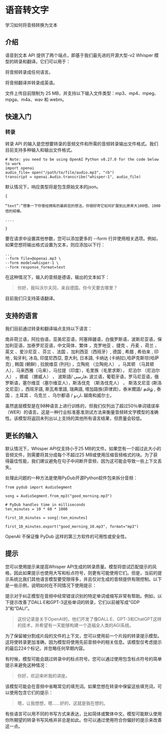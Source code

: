 # 语音转文字

学习如何将音频转换为文本

## 介绍

语音到文本 API 提供了两个端点，即基于我们最先进的开源大型-v2 Whisper 模型的转录和翻译。它们可以用于：

将音频转录成任何语言。

将音频翻译并转录成英语。

文件上传目前限制为 25 MB，并支持以下输入文件类型：mp3、mp4、mpeg、mpga、m4a、wav 和 webm。

## 快速入门

### 转录

转录 API 的输入是您想要转录的音频文件和所需的音频转录输出文件格式。我们目前支持多种输入和输出文件格式。

```
# Note: you need to be using OpenAI Python v0.27.0 for the code below to work
import openai
audio_file= open("/path/to/file/audio.mp3", "rb")
transcript = openai.Audio.transcribe("whisper-1", audio_file)
```

默认情况下，响应类型将是包含原始文本的json。

```
{

“text”:“想象一下你曾经拥有的最疯狂的想法，你很好奇它如何扩展到比原来大100倍、1000倍的规模。

....

}
```

要在请求中设置其他参数，您可以添加更多的 --form 行并使用相关选项。例如，如果您想将输出格式设置为文本，则应添加以下行：

```
...
--form file=@openai.mp3 \
--form model=whisper-1 \
--form response_format=text
```

在这种情况下，输入的音频是德语，输出的文本如下：

>你好，我叫沃尔夫冈，来自德国。你今天要去哪里？

目前我们只支持英语翻译。

## 支持的语言

我们目前通过转录和翻译端点支持以下语言：

南非荷兰语，阿拉伯语，亚美尼亚语，阿塞拜疆语，白俄罗斯语，波斯尼亚语，保加利亚语，加泰罗尼亚语，中文简体、繁体 ，克罗地亚 、捷克 、丹麦 、荷兰 、英文 、爱沙尼亚 、芬兰 、法国 、加利西亚（西班牙）, 德国 , 希腊 , 希伯来 , 印地 , 匈牙利, 冰岛, 印度尼西亞, 意大利, 日本語, 卡纳达 (卡纳拉),哈萨克斯坦(哈萨克) , 韩国 (朝鲜) , 拉脱维亚 (列托) ，立陶宛 （立陶宛人） ，马其顿 （马其顿人），马来西雅（马来），马拉提（印度），毛里族（毛里求斯）， 尼泊尔 （尼泊尔人） ，挪威 （挪威人） ， 波斯語/ فارسی، 波兰语，葡萄牙语，罗马尼亚语，俄罗斯语，塞尔维亚（塞尔维亚人），斯洛伐克 （斯洛伐克人） ， 斯洛文尼亚 (斯洛文尼亚) ，西班牙語, 斯瓦希里語, 瑞典語, 塔加路族(菲律宾)，泰米爾語/ தமிழ் , 泰国 、土耳其 、乌克兰 、乌尔都语 / اردو، 越南和威尔士。

虽然底层模型是在98种语言上进行训练的，但我们仅列出了超过50％单词错误率（WER）的语言。这是一种行业标准基准测试方法来衡量音频转文字模型的准确性。该模型将返回未列出以上支持的其他所有语言结果，但质量会较低。

## 更长的输入

默认情况下，Whisper API仅支持小于25 MB的文件。如果您有一个超过此大小的音频文件，则需要将其分成每个不超过25 MB或使用压缩音频格式的块。为了获得最佳性能，我们建议避免在句子中间断开音频，因为这可能会导致一些上下文丢失。

处理此问题的一种方法是使用PyDub开源Python软件包来拆分音频：

```
from pydub import AudioSegment

song = AudioSegment.from_mp3("good_morning.mp3")

# PyDub handles time in milliseconds
ten_minutes = 10 * 60 * 1000

first_10_minutes = song[:ten_minutes]

first_10_minutes.export("good_morning_10.mp3", format="mp3")
```

OpenAI 不保证像 PyDub 这样的第三方软件的可用性或安全性。

## 提示

您可以使用提示来提高Whisper API生成的转录质量。模型将尝试匹配提示的风格，因此如果提示也使用大写和标点符号，则更有可能使用它们。但是，当前的提示系统比我们其他语言模型要受限得多，并且仅对生成的音频提供有限控制。以下是一些示例，说明如何在不同情况下使用提示：

提示对于纠正模型在音频中经常错误识别的特定单词或缩写非常有帮助。例如，以下提示改善了DALL·E和GPT-3这些单词的转录，它们以前被写成“GDP 3”和“DALI”。

>这份记录是关于OpenAI的，他们开发了像DALL·E、GPT-3和ChatGPT这样的技术，并希望有一天能够构建一个造福全人类的AGI系统。

为了保留被分割成片段的文件的上下文，您可以使用前一个片段的转录提示模型。这将使转录更加准确，因为模型将使用先前音频中的相关信息。该模型仅考虑提示的最后224个标记，并忽略任何早期内容。

有时候，模型可能会跳过转录中的标点符号。您可以通过使用包含标点符号的简单提示来避免这种情况：

>你好，欢迎来听我的讲座。

该模型可能会在音频中省略常见的填充词。如果您想在转录中保留这些填充词，可以使用包含它们的提示：

>嗯，让我想想，嗯……好的，这就是我在想的。

有些语言可以用不同的书写方式来表达，比如简体或繁体中文。模型可能默认使用你所期望的转录书写风格并非总是如此。你可以通过使用符合你偏好的提示来改善这一点。
